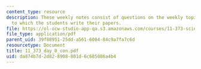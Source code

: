 ```yaml
---
content_type: resource
description: These weekly notes consist of questions on the weekly topics, in response
  to which the students write their papers.
file: https://ol-ocw-studio-app-qa.s3.amazonaws.com/courses/11-373-science-politics-and-environmental-policy-fall-2004/da874b7d2d828908801d6c685086a4b4_11_373_day_8_con.pdf
file_type: application/pdf
parent_uid: 39f88951-25dd-a561-6004-84c9a7fa7c6d
resourcetype: Document
title: 11_373_day_8_con.pdf
uid: da874b7d-2d82-8908-801d-6c685086a4b4
---
```

